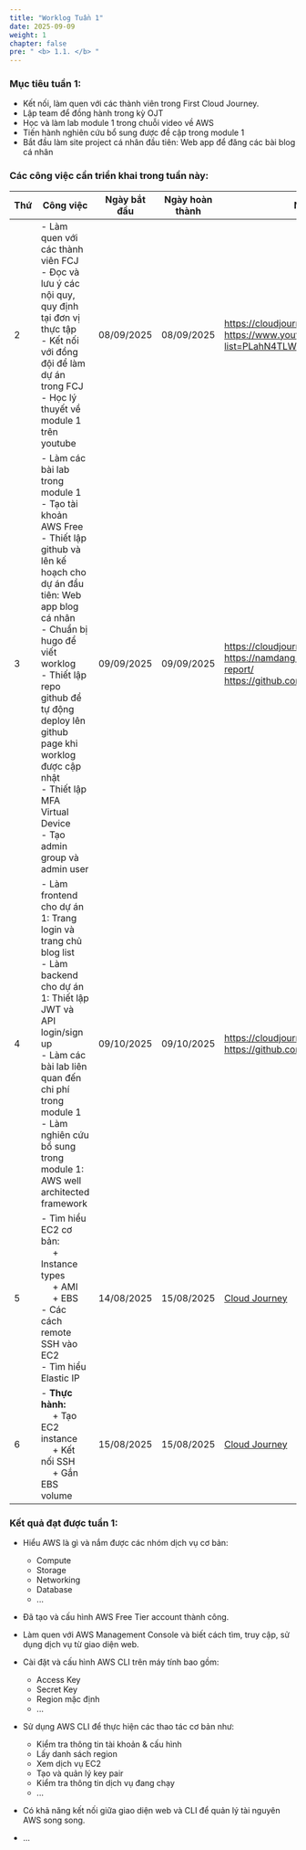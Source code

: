 ```yaml
---
title: "Worklog Tuần 1"
date: 2025-09-09
weight: 1
chapter: false
pre: " <b> 1.1. </b> "
---
```


### Mục tiêu tuần 1:

-   Kết nối, làm quen với các thành viên trong First Cloud Journey.
-   Lập team để đồng hành trong kỳ OJT
-   Học và làm lab module 1 trong chuỗi video về AWS
-   Tiến hành nghiên cứu bổ sung được đề cập trong module 1
-   Bắt đầu làm site project cá nhân đầu tiên: Web app để đăng các bài blog cá nhân

### Các công việc cần triển khai trong tuần này:

| Thứ | Công việc                                                                                                                                                                                                                                                                                                                                              | Ngày bắt đầu | Ngày hoàn thành | Nguồn tài liệu                                                                                                                                |
| --- | ------------------------------------------------------------------------------------------------------------------------------------------------------------------------------------------------------------------------------------------------------------------------------------------------------------------------------------------------------ | ------------ | --------------- | --------------------------------------------------------------------------------------------------------------------------------------------- |
| 2   | - Làm quen với các thành viên FCJ <br> - Đọc và lưu ý các nội quy, quy định tại đơn vị thực tập <br> - Kết nối với đồng đội để làm dự án trong FCJ <br> - Học lý thuyết về module 1 trên youtube                                                                                                                                                       | 08/09/2025   | 08/09/2025      | https://cloudjourney.awsstudygroup.com/ <br> https://www.youtube.com/playlist?list=PLahN4TLWtox2a3vElknwzU_urND8hLn1i                         |
| 3   | - Làm các bài lab trong module 1 <br> - Tạo tài khoản AWS Free <br> - Thiết lập github và lên kế hoạch cho dự án đầu tiên: Web app blog cá nhân <br> - Chuẩn bị hugo để viết worklog <br> - Thiết lập repo github để tự động deploy lên github page khi worklog được cập nhật <br> - Thiết lập MFA Virtual Device <br> - Tạo admin group và admin user | 09/09/2025   | 09/09/2025      | <https://cloudjourney.awsstudygroup.com/> <br> https://namdang-fdp.github.io/aws-intern-report/ <br> https://github.com/namdang-fdp/self-blog |
| 4   | - Làm frontend cho dự án 1: Trang login và trang chủ blog list <br> - Làm backend cho dự án 1: Thiết lập JWT và API login/sign up <br> - Làm các bài lab liên quan đến chi phí trong module 1 <br> - Làm nghiên cứu bổ sung trong module 1: AWS well architected framework                                                                             | 09/10/2025   | 09/10/2025      | <https://cloudjourney.awsstudygroup.com/> <br> https://github.com/namdang-fdp/self-blog                                                       |
| 5   | - Tìm hiểu EC2 cơ bản: <br> &emsp; + Instance types <br> &emsp; + AMI <br> &emsp; + EBS <br> - Các cách remote SSH vào EC2 <br> - Tìm hiểu Elastic IP                                                                                                                                                                                                  | 14/08/2025   | 15/08/2025      | [Cloud Journey](https://cloudjourney.awsstudygroup.com/)                                                                                      |
| 6   | - **Thực hành:** <br> &emsp; + Tạo EC2 instance <br> &emsp; + Kết nối SSH <br> &emsp; + Gắn EBS volume                                                                                                                                                                                                                                                 | 15/08/2025   | 15/08/2025      | [Cloud Journey](https://cloudjourney.awsstudygroup.com/)                                                                                      |

### Kết quả đạt được tuần 1:

-   Hiểu AWS là gì và nắm được các nhóm dịch vụ cơ bản:

    -   Compute
    -   Storage
    -   Networking
    -   Database
    -   ...

-   Đã tạo và cấu hình AWS Free Tier account thành công.

-   Làm quen với AWS Management Console và biết cách tìm, truy cập, sử dụng dịch vụ từ giao diện web.

-   Cài đặt và cấu hình AWS CLI trên máy tính bao gồm:

    -   Access Key
    -   Secret Key
    -   Region mặc định
    -   ...

-   Sử dụng AWS CLI để thực hiện các thao tác cơ bản như:

    -   Kiểm tra thông tin tài khoản & cấu hình
    -   Lấy danh sách region
    -   Xem dịch vụ EC2
    -   Tạo và quản lý key pair
    -   Kiểm tra thông tin dịch vụ đang chạy
    -   ...

-   Có khả năng kết nối giữa giao diện web và CLI để quản lý tài nguyên AWS song song.
-   ...
